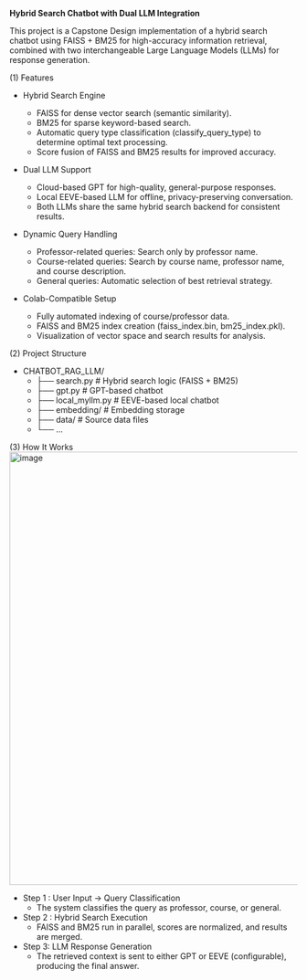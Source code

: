 **Hybrid Search Chatbot with Dual LLM Integration**

This project is a Capstone Design implementation of a hybrid search chatbot using FAISS + BM25 for high-accuracy information retrieval, combined with two interchangeable Large Language Models (LLMs) for response generation.

(1) Features
- Hybrid Search Engine
  - FAISS for dense vector search (semantic similarity).
  - BM25 for sparse keyword-based search.
  - Automatic query type classification (classify_query_type) to determine optimal text processing.
  - Score fusion of FAISS and BM25 results for improved accuracy.

- Dual LLM Support
  - Cloud-based GPT for high-quality, general-purpose responses.
  - Local EEVE-based LLM for offline, privacy-preserving conversation.
  - Both LLMs share the same hybrid search backend for consistent results.

- Dynamic Query Handling
    - Professor-related queries: Search only by professor name.
    - Course-related queries: Search by course name, professor name, and course description.
    - General queries: Automatic selection of best retrieval strategy.

- Colab-Compatible Setup
  - Fully automated indexing of course/professor data.
  - FAISS and BM25 index creation (faiss_index.bin, bm25_index.pkl).
  - Visualization of vector space and search results for analysis.
 
(2) Project Structure
  - CHATBOT_RAG_LLM/
    - ├── search.py         # Hybrid search logic (FAISS + BM25)
    - ├── gpt.py            # GPT-based chatbot
    - ├── local_myllm.py    # EEVE-based local chatbot
    - ├── embedding/        # Embedding storage
    - ├── data/             # Source data files
    - └── ...

(3) How It Works
<img width="1692" height="759" alt="image" src="https://github.com/user-attachments/assets/99452a83-5a54-47e4-bd1e-1f74d7f68892" />
- Step 1 : User Input → Query Classification
  - The system classifies the query as professor, course, or general.
- Step 2 : Hybrid Search Execution
  - FAISS and BM25 run in parallel, scores are normalized, and results are merged.
- Step 3: LLM Response Generation
  - The retrieved context is sent to either GPT or EEVE (configurable), producing the final answer.



